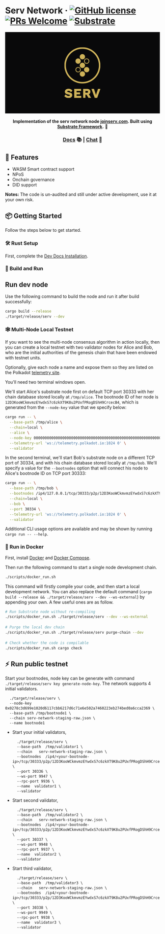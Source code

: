 # Serv Network &middot; [![GitHub license](https://img.shields.io/badge/license-GPL3%2FApache2-blue)](#LICENSE) [![PRs Welcome](https://img.shields.io/badge/PRs-welcome-brightgreen.svg)](docs/CONTRIBUTING.adoc) [![Substrate](https://img.shields.io/badge/v.4-Substrate-blue)](https://joinserv.com/)
<div align="center">
  <p align="center">
    <img src="/docs/media/serv.png">
  </p>
  <strong>Implementation of the serv network node <a href="https://joinserv.com">joinserv.com</a>. Built using <a href="https://github.com/paritytech/substrate">Substrate Framework</a>.</strong> 🚀

  <h3>
    <a href="https://docs.substrate.io">Docs</a> 📚
    <span> | </span>
    <a href="https://discord.gg/H8AZxzh7sx">Chat</a> 💬
  </h3>

</div>

## 🚴 Features

* WASM Smart contract support
* NPoS
* Onchain governance
* DID support

**Notes:** The code is un-audited and still under active development, use it at your own risk.

## 📦 Getting Started

Follow the steps below to get started.

### 🛠️ Rust Setup

First, complete the [Dev Docs Installation](https://docs.substrate.io/install/).

### 🏃 Build and Run

## Run dev node

Use the following command to build the node and run it after build successfully:

```sh
cargo build --release
./target/release/serv --dev
```

### 🕸️ Multi-Node Local Testnet

If you want to see the multi-node consensus algorithm in action locally, then you can create a local testnet with two validator nodes for Alice and Bob, who are the initial authorities of the genesis chain that have been endowed with testnet units.

Optionally, give each node a name and expose them so they are listed on the Polkadot [telemetry site](https://telemetry.polkadot.io/#/Local%20Testnet).

You'll need two terminal windows open.

We'll start Alice's substrate node first on default TCP port 30333 with her chain database stored locally at `/tmp/alice`. The bootnode ID of her node is `12D3KooWCkmvmzEYwdxS7c6zkXT9K8u2PUxfPRogDShH9CrcecB4`, which is generated from the `--node-key` value that we specify below:

```bash
cargo run -- \
  --base-path /tmp/alice \
  --chain=local \
  --alice \
  --node-key 0000000000000000000000000000000000000000000000000000000000000001 \
  --telemetry-url 'ws://telemetry.polkadot.io:1024 0' \
  --validator
```

In the second terminal, we'll start Bob's substrate node on a different TCP port of 30334, and with his chain database stored locally at `/tmp/bob`. We'll specify a value for the `--bootnodes` option that will connect his node to Alice's bootnode ID on TCP port 30333:

```bash
cargo run -- \
  --base-path /tmp/bob \
  --bootnodes /ip4/127.0.0.1/tcp/30333/p2p/12D3KooWCkmvmzEYwdxS7c6zkXT9K8u2PUxfPRogDShH9CrcecB4 \
  --chain=local \
  --bob \
  --port 30334 \
  --telemetry-url 'ws://telemetry.polkadot.io:1024 0' \
  --validator
```

Additional CLI usage options are available and may be shown by running `cargo run -- --help`.

### 🐳 Run in Docker

First, install [Docker](https://docs.docker.com/get-docker/) and [Docker Compose](https://docs.docker.com/compose/install/).

Then run the following command to start a single node development chain.

```bash
./scripts/docker_run.sh
```

This command will firstly compile your code, and then start a local development network. You can also replace the default command (`cargo build --release && ./target/release/serv --dev --ws-external`) by appending your own. A few useful ones are as follow.

```bash
# Run Substrate node without re-compiling
./scripts/docker_run.sh ./target/release/serv --dev --ws-external

# Purge the local dev chain
./scripts/docker_run.sh ./target/release/serv purge-chain --dev

# Check whether the code is compilable
./scripts/docker_run.sh cargo check
```

## ⚡ Run public testnet

Start your bootnodes, node key can be generate with command `./target/release/serv key generate-node-key`. The network supports 4 initial validators.
  ```shell
    ./target/release/serv \
    --node-key  0x0278c3d699e1020d6117cbb6217d6c71e6e502a7460223eb274bed0a6cca2369 \
    --base-path /tmp/bootnode1 \
    --chain serv-network-staging-raw.json \
    --name bootnode1
  ```
* Start your initial validators,
  ```shell
    ./target/release/serv \
    --base-path  /tmp/validator1 \
    --chain   serv-network-staging-raw.json \
    --bootnodes  /ip4/<your-bootnode-ip>/tcp/30333/p2p/12D3KooWCkmvmzEYwdxS7c6zkXT9K8u2PUxfPRogDShH9CrcecB4 \
    --port 30336 \
    --ws-port 9947 \
    --rpc-port 9936 \
    --name  validator1 \
    --validator
  ```
* Start second validator,
  ```shell
    ./target/release/serv \
    --base-path  /tmp/validator2 \
    --chain   serv-network-staging-raw.json \
    --bootnodes  /ip4/<your-bootnode-ip>/tcp/30333/p2p/12D3KooWCkmvmzEYwdxS7c6zkXT9K8u2PUxfPRogDShH9CrcecB4 \
    --port 30337 \
    --ws-port 9948 \
    --rpc-port 9937 \
    --name  validator2 \
    --validator
  ```
* Start third validator,
  ```shell
    ./target/release/serv \
    --base-path  /tmp/validator3 \
    --chain   serv-network-staging-raw.json \
    --bootnodes  /ip4/<your-bootnode-ip>/tcp/30333/p2p/12D3KooWCkmvmzEYwdxS7c6zkXT9K8u2PUxfPRogDShH9CrcecB4 \
    --port 30338 \
    --ws-port 9949 \
    --rpc-port 9938 \
    --name  validator3 \
    --validator
  ```